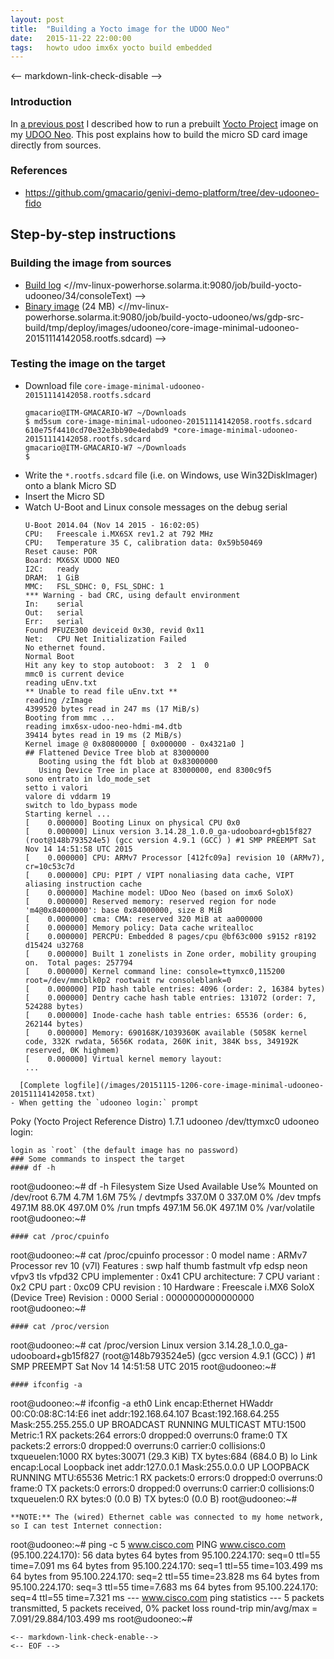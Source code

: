```yaml
---
layout: post
title:  "Building a Yocto image for the UDOO Neo"
date:   2015-11-22 22:00:00
tags:   howto udoo imx6x yocto build embedded
---
```

<-- markdown-link-check-disable -->
### Introduction
In [a previous post](http://bit.ly/1Puczzk) I described how to run a prebuilt [Yocto Project](https://www.yoctoproject.org/) image on my [UDOO Neo](http://www.udoo.org/udoo-neo/).
This post explains how to build the micro SD card image directly from sources.
### References
* <https://github.com/gmacario/genivi-demo-platform/tree/dev-udooneo-fido>
## Step-by-step instructions
### Building the image from sources
* [Build log](/images/build-yocto-udooneo-34-log.txt)
  <//mv-linux-powerhorse.solarma.it:9080/job/build-yocto-udooneo/34/consoleText) -->
* [Binary image](/images/core-image-minimal-udooneo-20151114142058.rootfs.sdcard) (24 MB)
  <//mv-linux-powerhorse.solarma.it:9080/job/build-yocto-udooneo/ws/gdp-src-build/tmp/deploy/images/udooneo/core-image-minimal-udooneo-20151114142058.rootfs.sdcard) -->
### Testing the image on the target
- Download file `core-image-minimal-udooneo-20151114142058.rootfs.sdcard`
  ```
  gmacario@ITM-GMACARIO-W7 ~/Downloads
  $ md5sum core-image-minimal-udooneo-20151114142058.rootfs.sdcard
  610e75f4410cd70e32e3bb90e4edabd9 *core-image-minimal-udooneo-20151114142058.rootfs.sdcard
  gmacario@ITM-GMACARIO-W7 ~/Downloads
  $
  ```
- Write the `*.rootfs.sdcard` file (i.e. on Windows, use Win32DiskImager) onto a blank Micro SD
- Insert the Micro SD
- Watch U-Boot and Linux console messages on the debug serial
  ```
  U-Boot 2014.04 (Nov 14 2015 - 16:02:05)
  CPU:   Freescale i.MX6SX rev1.2 at 792 MHz
  CPU:   Temperature 35 C, calibration data: 0x59b50469
  Reset cause: POR
  Board: MX6SX UDOO NEO
  I2C:   ready
  DRAM:  1 GiB
  MMC:   FSL_SDHC: 0, FSL_SDHC: 1
  *** Warning - bad CRC, using default environment
  In:    serial
  Out:   serial
  Err:   serial
  Found PFUZE300 deviceid 0x30, revid 0x11
  Net:   CPU Net Initialization Failed
  No ethernet found.
  Normal Boot
  Hit any key to stop autoboot:  3  2  1  0
  mmc0 is current device
  reading uEnv.txt
  ** Unable to read file uEnv.txt **
  reading /zImage
  4399520 bytes read in 247 ms (17 MiB/s)
  Booting from mmc ...
  reading imx6sx-udoo-neo-hdmi-m4.dtb
  39414 bytes read in 19 ms (2 MiB/s)
  Kernel image @ 0x80800000 [ 0x000000 - 0x4321a0 ]
  ## Flattened Device Tree blob at 83000000
     Booting using the fdt blob at 0x83000000
     Using Device Tree in place at 83000000, end 8300c9f5
  sono entrato in ldo_mode_set
  setto i valori
  valore di vddarm 19
  switch to ldo_bypass mode
  Starting kernel ...
  [    0.000000] Booting Linux on physical CPU 0x0
  [    0.000000] Linux version 3.14.28_1.0.0_ga-udooboard+gb15f827 (root@148b793524e5) (gcc version 4.9.1 (GCC) ) #1 SMP PREEMPT Sat Nov 14 14:51:58 UTC 2015
  [    0.000000] CPU: ARMv7 Processor [412fc09a] revision 10 (ARMv7), cr=10c53c7d
  [    0.000000] CPU: PIPT / VIPT nonaliasing data cache, VIPT aliasing instruction cache
  [    0.000000] Machine model: UDoo Neo (based on imx6 SoloX)
  [    0.000000] Reserved memory: reserved region for node 'm4@0x84000000': base 0x84000000, size 8 MiB
  [    0.000000] cma: CMA: reserved 320 MiB at aa000000
  [    0.000000] Memory policy: Data cache writealloc
  [    0.000000] PERCPU: Embedded 8 pages/cpu @bf63c000 s9152 r8192 d15424 u32768
  [    0.000000] Built 1 zonelists in Zone order, mobility grouping on.  Total pages: 257794
  [    0.000000] Kernel command line: console=ttymxc0,115200 root=/dev/mmcblk0p2 rootwait rw consoleblank=0
  [    0.000000] PID hash table entries: 4096 (order: 2, 16384 bytes)
  [    0.000000] Dentry cache hash table entries: 131072 (order: 7, 524288 bytes)
  [    0.000000] Inode-cache hash table entries: 65536 (order: 6, 262144 bytes)
  [    0.000000] Memory: 690168K/1039360K available (5058K kernel code, 332K rwdata, 5656K rodata, 260K init, 384K bss, 349192K reserved, 0K highmem)
  [    0.000000] Virtual kernel memory layout:
  ...
```
  [Complete logfile](/images/20151115-1206-core-image-minimal-udooneo-20151114142058.txt)
- When getting the `udooneo login:` prompt
  ```
  Poky (Yocto Project Reference Distro) 1.7.1 udooneo /dev/ttymxc0
  udooneo login:
  ```
  login as `root` (the default image has no password)
### Some commands to inspect the target
#### df -h
```
root@udooneo:~# df -h
Filesystem                Size      Used Available Use% Mounted on
/dev/root                 6.7M      4.7M      1.6M  75% /
devtmpfs                337.0M         0    337.0M   0% /dev
tmpfs                   497.1M     88.0K    497.0M   0% /run
tmpfs                   497.1M     56.0K    497.1M   0% /var/volatile
root@udooneo:~#
```
#### cat /proc/cpuinfo
```
root@udooneo:~# cat /proc/cpuinfo
processor       : 0
model name      : ARMv7 Processor rev 10 (v7l)
Features        : swp half thumb fastmult vfp edsp neon vfpv3 tls vfpd32
CPU implementer : 0x41
CPU architecture: 7
CPU variant     : 0x2
CPU part        : 0xc09
CPU revision    : 10
Hardware        : Freescale i.MX6 SoloX (Device Tree)
Revision        : 0000
Serial          : 0000000000000000
root@udooneo:~#
```
#### cat /proc/version
```
root@udooneo:~# cat /proc/version
Linux version 3.14.28_1.0.0_ga-udooboard+gb15f827 (root@148b793524e5) (gcc version 4.9.1 (GCC) ) #1 SMP PREEMPT Sat Nov 14 14:51:58 UTC 2015
root@udooneo:~#
```
#### ifconfig -a
```
root@udooneo:~# ifconfig -a
eth0      Link encap:Ethernet  HWaddr 00:C0:08:8C:14:E6
          inet addr:192.168.64.107  Bcast:192.168.64.255  Mask:255.255.255.0
          UP BROADCAST RUNNING MULTICAST  MTU:1500  Metric:1
          RX packets:264 errors:0 dropped:0 overruns:0 frame:0
          TX packets:2 errors:0 dropped:0 overruns:0 carrier:0
          collisions:0 txqueuelen:1000
          RX bytes:30071 (29.3 KiB)  TX bytes:684 (684.0 B)
lo        Link encap:Local Loopback
          inet addr:127.0.0.1  Mask:255.0.0.0
          UP LOOPBACK RUNNING  MTU:65536  Metric:1
          RX packets:0 errors:0 dropped:0 overruns:0 frame:0
          TX packets:0 errors:0 dropped:0 overruns:0 carrier:0
          collisions:0 txqueuelen:0
          RX bytes:0 (0.0 B)  TX bytes:0 (0.0 B)
root@udooneo:~#
```
**NOTE:** The (wired) Ethernet cable was connected to my home network, so I can test Internet connection:
```
root@udooneo:~# ping -c 5 www.cisco.com
PING www.cisco.com (95.100.224.170): 56 data bytes
64 bytes from 95.100.224.170: seq=0 ttl=55 time=7.091 ms
64 bytes from 95.100.224.170: seq=1 ttl=55 time=103.499 ms
64 bytes from 95.100.224.170: seq=2 ttl=55 time=23.828 ms
64 bytes from 95.100.224.170: seq=3 ttl=55 time=7.683 ms
64 bytes from 95.100.224.170: seq=4 ttl=55 time=7.321 ms
--- www.cisco.com ping statistics ---
5 packets transmitted, 5 packets received, 0% packet loss
round-trip min/avg/max = 7.091/29.884/103.499 ms
root@udooneo:~#
```
<-- markdown-link-check-enable-->
<-- EOF -->
